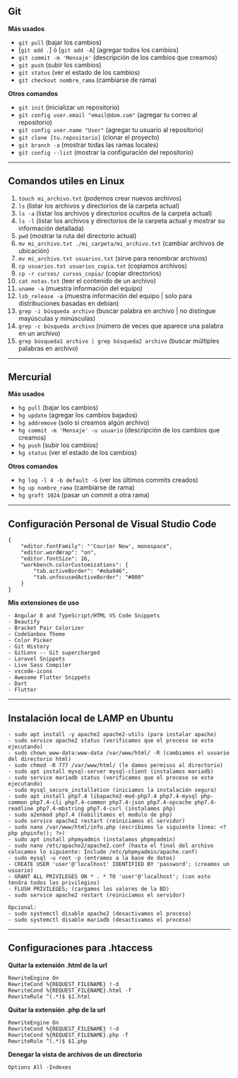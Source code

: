 ## Git

**Más usados**

- ``git pull`` (bajar los cambios)
- [``git add .``] ó [``git add -A``] (agregar todos los cambios)
- ``git commit -m 'Mensaje'`` (descripción de los cambios que creamos)
- ``git push`` (subir los cambios)
- ``git status`` (ver el estado de los cambios)
- ``git checkout nombre_rama`` (cambiarse de rama)


**Otros comandos**

- ``git init`` (inicializar un repositorio)
- ``git config user.email "email@dom.com"`` (agregar tu correo al repositorio)
- ``git config user.name "User"`` (agregar tu usuario al repositorio)
- ``git clone [tu.repositorio]`` (clonar el proyecto)
- ``git branch -a`` (mostrar todas las ramas locales)
- ``git config --list`` (mostrar la configuración del repositorio)


---
## Comandos utiles en Linux

1. ``touch mi_archivo.txt`` (podemos crear nuevos archivos)
2. ``ls`` (listar los archivos y directorios de la carpeta actual)
3. ``ls -a`` (listar los archivos y directorios ocultos de la carpeta actual)
4. ``ls -l`` (listar los archivos y directorios de la carpeta actual y mostrar su información detallada)
5. ``pwd`` (mostrar la ruta del directorio actual)
6. ``mv mi_archivo.txt ./mi_carpeta/mi_archivo.txt`` (cambiar archivos de ubicación)
7. ``mv mi_archivo.txt usuarios.txt`` (sirve para renombrar archivos)
8. ``cp usuarios.txt usuarios_copia.txt`` (copiamos archivos)
9. ``cp -r cursos/ cursos_copia/`` (copiar directorios)
10. ``cat notas.txt`` (leer el contenido de un archivo)
11. ``uname -a`` (muestra información del equipo)
12. ``lsb_release -a`` (muestra información del equipo | solo para distribuciones basadas en debian)
13. ``grep -i búsqueda archivo`` (buscar palabra en archivo | no distingue mayúsculas y minúsculas)
14. ``grep -c búsqueda archivo`` (número de veces que aparece una palabra en un archivo)
15. ``grep búsqueda1 archivo | grep búsqueda2 archivo`` (buscar múltiples palabras en archivo)

---

## Mercurial

**Más usados**

- ``hg pull`` (bajar los cambios)
- ``hg update`` (agregar los cambios bajados)
- ``hg addremove`` (solo si creamos algún archivo)
- ``hg commit -m 'Mensaje' -u usuario`` (descripción de los cambios que creamos)
- ``hg push`` (subir los cambios)
- ``hg status`` (ver el estado de los cambios)

**Otros comandos**

- ``hg log -l 4 -b default -G`` (ver los últimos commits creados)
- ``hg up nombre_rama`` (cambiarse de rama)
- ``hg graft 1024`` (pasar un commit a otra rama)

---

## Configuración Personal de Visual Studio Code
```
{
    "editor.fontFamily": "'Courier New', monospace",
    "editor.wordWrap": "on",
    "editor.fontSize": 16,
    "workbench.colorCustomizations": {
        "tab.activeBorder": "#eba946",
        "tab.unfocusedActiveBorder": "#000"
    }
}
```
**Mis extensiones de uso**
```
- Angular 8 and TypeScript/HTML VS Code Snippets
- Beautify
- Bracket Pair Colorizer
- CodeSanbox Theme
- Color Picker
- Git History
- GitLens -- Git supercharged
- Laravel Snippets
- Live Sass Compiler
- vscode-icons
- Awesome Flutter Snippets
- Dart
- Flutter
```

---
## Instalación local de LAMP en Ubuntu
```
- sudo apt install -y apache2 apache2-utils (para instalar apache)
- sudo service apache2 status (verificamos que el proceso se este ejecutando)
- sudo chown www-data:www-data /var/www/html/ -R (cambiamos el usuario del directorio html)
- sudo chmod -R 777 /var/www/html/ (le damos permisos al directorio)
- sudo apt install mysql-server mysql-client (instalamos mariadb)
- sudo service mariadb status (verificamos que el proceso se este ejecutando)
- sudo mysql_secure_installation (iniciamos la instalación segura)
- sudo apt install php7.4 libapache2-mod-php7.4 php7.4-mysql php-common php7.4-cli php7.4-common php7.4-json php7.4-opcache php7.4-readline php7.4-mbstring php7.4-curl (instalamos php)
- sudo a2enmod php7.4 (habilitamos el modulo de php)
- sudo service apache2 restart (reiniciamos el servidor)
- sudo nano /var/www/html/info.php (escribimos la siguiente línea: <?php phpinfo(); ?>)
- sudo apt install phpmyadmin (instalamos phpmyadmin)
- sudo nano /etc/apache2/apache2.conf (hasta el final del archivo colocamos lo siguiente: Include /etc/phpmyadmin/apache.conf)
- sudo mysql -u root -p (entramos a la base de datos)
- CREATE USER 'user'@'localhost' IDENTIFIED BY 'password'; (creamos un usuario)
- GRANT ALL PRIVILEGES ON * . * TO 'user'@'localhost'; (con esto tendra todos los privilegios)
- FLUSH PRIVILEGES; (cargamos los valores de la BD)
- sudo service apache2 restart (reiniciamos el servidor)

Opcional:
- sudo systemctl disable apache2 (desactivamos el proceso)
- sudo systemctl disable mariadb (desactivamos el proceso)
```

---

## Configuraciones para .htaccess

**Quitar la extensión .html de la url**
```
RewriteEngine On
RewriteCond %{REQUEST_FILENAME} !-d
RewriteCond %{REQUEST_FILENAME}.html -f
RewriteRule ^(.*)$ $1.html
```

**Quitar la extensión .php de la url**
```
RewriteEngine On
RewriteCond %{REQUEST_FILENAME} !-d
RewriteCond %{REQUEST_FILENAME}.php -f
RewriteRule ^(.*)$ $1.php
```

**Denegar la vista de archivos de un directorio**
```
Options All -Indexes
```
